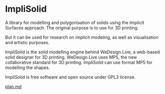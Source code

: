 ImpliSolid
==========
A library for modelling and polygonisation of solids using the Implicit Surfaces approach.
The original purpose is to use for 3D printing.

But it can be used for research on implicit modeling, as well as visualisation and artistic purposes.

ImpliSolid is the solid modelling engine behind WeDesign.Live, a web-based solid designer for 3D printing.
WeDesign.Live uses MP5, the new collaborative standard for 3D printing. ImpliSolid can use format MP5 for modelling the shapes.

ImpliSolid is free software and open source under GPL3 license.

[plan.md](./plan.md)


